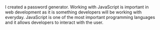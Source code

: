 I created a password generator. Working with JavaScript is important in web development as it is something developers will be working with everyday. JavaScript is one of the most important programming languages and it allows developers to interact with the user.